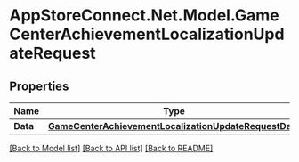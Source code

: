 # AppStoreConnect.Net.Model.GameCenterAchievementLocalizationUpdateRequest

## Properties

Name | Type | Description | Notes
------------ | ------------- | ------------- | -------------
**Data** | [**GameCenterAchievementLocalizationUpdateRequestData**](GameCenterAchievementLocalizationUpdateRequestData.md) |  | 

[[Back to Model list]](../README.md#documentation-for-models) [[Back to API list]](../README.md#documentation-for-api-endpoints) [[Back to README]](../README.md)

